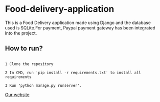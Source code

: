 # Food-delivery-application

This is a Food Delivery application made using Django and the database used is SQLite.For payment, Paypal payment gateway has been integrated into the project.

## **How to run?**

```

1 Clone the repository

2 In CMD, run 'pip install -r requirements.txt' to install all requirements

3 Run 'python manage.py runserver'.

```

[Our website](https://gentle-ravine-33441.herokuapp.com/)
